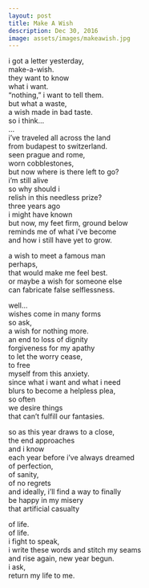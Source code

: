 ```yaml
---
layout: post
title: Make A Wish
description: Dec 30, 2016
image: assets/images/makeawish.jpg
---
```


i got a letter yesterday,   
make-a-wish.   
they want to know   
what i want.   
“nothing,” i want to tell them.   
but what a waste,   
a wish made in bad taste.   
so i think…   
…   
i’ve traveled all across the land   
from budapest to switzerland.   
seen prague and rome,   
worn cobblestones,   
but now where is there left to go?   
i’m still alive   
so why should i   
relish in this needless prize?   
three years ago   
i might have known   
but now, my feet firm, ground below   
reminds me of what i’ve become   
and how i still have yet to grow.   

a wish to meet a famous man   
perhaps,   
that would make me feel best.   
or maybe a wish for someone else   
can fabricate false selflessness.   

well…   
wishes come in many forms   
so ask,   
a wish for nothing more.   
an end to loss of dignity   
forgiveness for my apathy   
to let the worry cease,   
to free   
myself from this anxiety.   
since what i want and what i need   
blurs to become a helpless plea,   
so often   
we desire things   
that can’t fulfill our fantasies.   

so as this year draws to a close,   
the end approaches   
and i know   
each year before i’ve always dreamed   
of perfection,   
of sanity,   
of no regrets   
and ideally, i’ll find a way to finally   
be happy in my misery   
that artificial casualty   

of life.   
of life.   
i fight to speak,   
i write these words and stitch my seams   
and rise again, new year begun.   
i ask,   
return my life to me.   